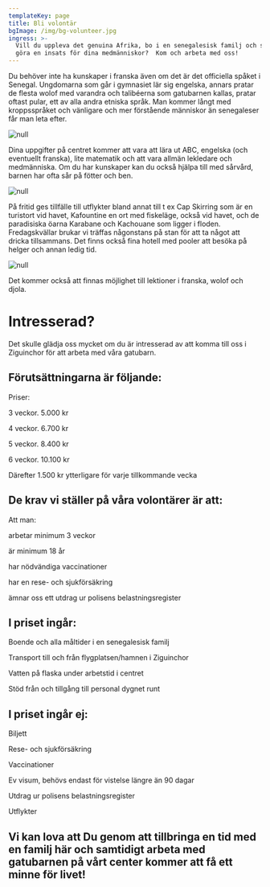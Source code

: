 ```yaml
---
templateKey: page
title: Bli volontär
bgImage: /img/bg-volunteer.jpg
ingress: >-
  Vill du uppleva det genuina Afrika, bo i en senegalesisk familj och samtidigt
  göra en insats för dina medmänniskor?  Kom och arbeta med oss!
---
```

Du behöver inte ha kunskaper i franska även om det är det officiella spåket i Senegal. Ungdomarna som går i gymnasiet lär sig engelska, annars pratar de flesta wolof med  varandra och talibéerna som gatubarnen kallas, pratar oftast pular, ett av alla andra etniska språk. Man kommer långt med kroppsspråket och vänligare och mer förstående människor än senegaleser får man leta efter.

![null](/img/volontär-3.jpg)

Dina uppgifter på centret kommer att vara att lära ut ABC, engelska (och eventuellt franska), lite matematik och att vara allmän lekledare och medmänniska. Om du har kunskaper kan du också hjälpa till med sårvård, barnen har ofta sår på fötter och ben.

![null](/img/volontär-2.jpg)

På fritid ges tillfälle till utflykter bland annat till t ex Cap Skirring som är en turistort vid havet, Kafountine en ort med fiskeläge, också vid havet, och de paradisiska öarna Karabane och Kachouane som ligger i floden. Fredagskvällar brukar vi träffas någonstans på stan för att ta något att dricka tillsammans. Det finns också fina hotell med pooler att besöka på helger och annan ledig tid.

![null](/img/mat-4.jpg)

Det kommer också att finnas möjlighet till lektioner i franska, wolof och djola.

# Intresserad?

Det skulle glädja oss mycket om du är intresserad av att komma till oss i Ziguinchor för att arbeta med våra gatubarn.

## Förutsättningarna är följande:

Priser:

3 veckor. 5.000 kr

4 veckor.  6.700 kr

5 veckor. 8.400 kr

6 veckor. 10.100 kr

Därefter 1.500 kr ytterligare för varje tillkommande vecka

## De krav vi ställer på våra volontärer är att:

Att man:

arbetar minimum 3 veckor

är minimum 18 år

har nödvändiga vaccinationer

har en rese- och sjukförsäkring

ämnar oss ett utdrag ur polisens belastningsregister

## I priset ingår:

Boende och alla måltider i en senegalesisk familj

Transport till och från flygplatsen/hamnen i Ziguinchor

Vatten på flaska under arbetstid i centret

Stöd från och tillgång till personal dygnet runt

## I priset ingår ej:

Biljett

Rese- och sjukförsäkring 

Vaccinationer

Ev visum, behövs endast för vistelse längre än 90 dagar

Utdrag ur polisens belastningsregister

Utflykter

## Vi kan lova att Du genom att tillbringa en tid med en familj här och samtidigt arbeta med gatubarnen på vårt center kommer att få ett minne för livet!
